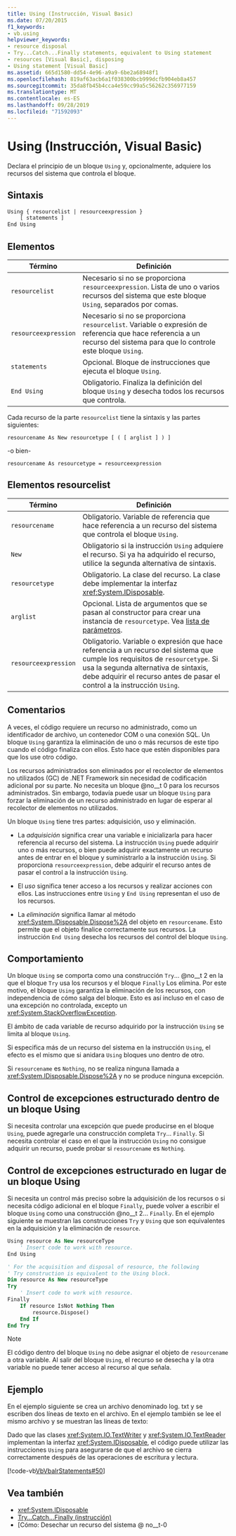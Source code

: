 ```yaml
---
title: Using (Instrucción, Visual Basic)
ms.date: 07/20/2015
f1_keywords:
- vb.using
helpviewer_keywords:
- resource disposal
- Try...Catch...Finally statements, equivalent to Using statement
- resources [Visual Basic], disposing
- Using statement [Visual Basic]
ms.assetid: 665d1580-dd54-4e96-a9a9-6be2a68948f1
ms.openlocfilehash: 819af63acb6a1f038300bcb999dcfb904eb8a457
ms.sourcegitcommit: 35da8fb45b4cca4e59cc99a5c56262c356977159
ms.translationtype: MT
ms.contentlocale: es-ES
ms.lasthandoff: 09/28/2019
ms.locfileid: "71592093"
---
```

# <a name="using-statement-visual-basic"></a>Using (Instrucción, Visual Basic)

Declara el principio de un bloque `Using` y, opcionalmente, adquiere los recursos del sistema que controla el bloque.

## <a name="syntax"></a>Sintaxis

```vb
Using { resourcelist | resourceexpression }
    [ statements ]
End Using
```

## <a name="parts"></a>Elementos

|Término|Definición|  
|---|---|  
|`resourcelist`|Necesario si no se proporciona `resourceexpression`. Lista de uno o varios recursos del sistema que este bloque `Using`, separados por comas.|  
|`resourceexpression`|Necesario si no se proporciona `resourcelist`. Variable o expresión de referencia que hace referencia a un recurso del sistema para que lo controle este bloque `Using`.|  
|`statements`|Opcional. Bloque de instrucciones que ejecuta el bloque `Using`.|  
|`End Using`|Obligatorio. Finaliza la definición del bloque `Using` y desecha todos los recursos que controla.|  

 Cada recurso de la parte `resourcelist` tiene la sintaxis y las partes siguientes:

 `resourcename As New resourcetype [ ( [ arglist ] ) ]`

 -o bien-

 `resourcename As resourcetype = resourceexpression`

## <a name="resourcelist-parts"></a>Elementos resourcelist

|Término|Definición|  
|---|---|  
|`resourcename`|Obligatorio. Variable de referencia que hace referencia a un recurso del sistema que controla el bloque `Using`.|  
|`New`|Obligatorio si la instrucción `Using` adquiere el recurso. Si ya ha adquirido el recurso, utilice la segunda alternativa de sintaxis.|  
|`resourcetype`|Obligatorio. La clase del recurso. La clase debe implementar la interfaz <xref:System.IDisposable>.|  
|`arglist`|Opcional. Lista de argumentos que se pasan al constructor para crear una instancia de `resourcetype`. Vea [lista de parámetros](parameter-list.md).|  
|`resourceexpression`|Obligatorio. Variable o expresión que hace referencia a un recurso del sistema que cumple los requisitos de `resourcetype`. Si usa la segunda alternativa de sintaxis, debe adquirir el recurso antes de pasar el control a la instrucción `Using`.|  
  
## <a name="remarks"></a>Comentarios

 A veces, el código requiere un recurso no administrado, como un identificador de archivo, un contenedor COM o una conexión SQL. Un bloque `Using` garantiza la eliminación de uno o más recursos de este tipo cuando el código finaliza con ellos. Esto hace que estén disponibles para que los use otro código.

 Los recursos administrados son eliminados por el recolector de elementos no utilizados (GC) de .NET Framework sin necesidad de codificación adicional por su parte. No necesita un bloque @no__t 0 para los recursos administrados. Sin embargo, todavía puede usar un bloque `Using` para forzar la eliminación de un recurso administrado en lugar de esperar al recolector de elementos no utilizados.

 Un bloque `Using` tiene tres partes: adquisición, uso y eliminación.

- La *adquisición* significa crear una variable e inicializarla para hacer referencia al recurso del sistema. La instrucción `Using` puede adquirir uno o más recursos, o bien puede adquirir exactamente un recurso antes de entrar en el bloque y suministrarlo a la instrucción `Using`. Si proporciona `resourceexpression`, debe adquirir el recurso antes de pasar el control a la instrucción `Using`.

- El *uso* significa tener acceso a los recursos y realizar acciones con ellos. Las instrucciones entre `Using` y `End Using` representan el uso de los recursos.

- La *eliminación* significa llamar al método <xref:System.IDisposable.Dispose%2A> del objeto en `resourcename`. Esto permite que el objeto finalice correctamente sus recursos. La instrucción `End Using` desecha los recursos del control del bloque `Using`.

## <a name="behavior"></a>Comportamiento

 Un bloque `Using` se comporta como una construcción `Try`... @no__t 2 en la que el bloque `Try` usa los recursos y el bloque `Finally` Los elimina. Por este motivo, el bloque `Using` garantiza la eliminación de los recursos, con independencia de cómo salga del bloque. Esto es así incluso en el caso de una excepción no controlada, excepto un <xref:System.StackOverflowException>.

 El ámbito de cada variable de recurso adquirido por la instrucción `Using` se limita al bloque `Using`.

 Si especifica más de un recurso del sistema en la instrucción `Using`, el efecto es el mismo que si anidara `Using` bloques uno dentro de otro.

 Si `resourcename` es `Nothing`, no se realiza ninguna llamada a <xref:System.IDisposable.Dispose%2A> y no se produce ninguna excepción.

## <a name="structured-exception-handling-within-a-using-block"></a>Control de excepciones estructurado dentro de un bloque Using

 Si necesita controlar una excepción que puede producirse en el bloque `Using`, puede agregarle una construcción completa `Try`... `Finally`. Si necesita controlar el caso en el que la instrucción `Using` no consigue adquirir un recurso, puede probar si `resourcename` es `Nothing`.

## <a name="structured-exception-handling-instead-of-a-using-block"></a>Control de excepciones estructurado en lugar de un bloque Using

 Si necesita un control más preciso sobre la adquisición de los recursos o si necesita código adicional en el bloque `Finally`, puede volver a escribir el bloque `Using` como una construcción @no__t 2... `Finally`. En el ejemplo siguiente se muestran las construcciones `Try` y `Using` que son equivalentes en la adquisición y la eliminación de `resource`.

```vb
Using resource As New resourceType
    ' Insert code to work with resource.
End Using

' For the acquisition and disposal of resource, the following  
' Try construction is equivalent to the Using block.
Dim resource As New resourceType
Try
    ' Insert code to work with resource.
Finally
    If resource IsNot Nothing Then
        resource.Dispose()
    End If
End Try
```

> [!NOTE]
> El código dentro del bloque `Using` no debe asignar el objeto de `resourcename` a otra variable. Al salir del bloque `Using`, el recurso se desecha y la otra variable no puede tener acceso al recurso al que señala.

## <a name="example"></a>Ejemplo

 En el ejemplo siguiente se crea un archivo denominado log. txt y se escriben dos líneas de texto en el archivo. En el ejemplo también se lee el mismo archivo y se muestran las líneas de texto:

 Dado que las clases <xref:System.IO.TextWriter> y <xref:System.IO.TextReader> implementan la interfaz <xref:System.IDisposable>, el código puede utilizar las instrucciones `Using` para asegurarse de que el archivo se cierra correctamente después de las operaciones de escritura y lectura.

 [!code-vb[VbVbalrStatements#50](~/samples/snippets/visualbasic/VS_Snippets_VBCSharp/VbVbalrStatements/VB/Class1.vb#50)]

## <a name="see-also"></a>Vea también

- <xref:System.IDisposable>
- [Try...Catch...Finally (instrucción)](try-catch-finally-statement.md)
- [Cómo: Desechar un recurso del sistema @ no__t-0

